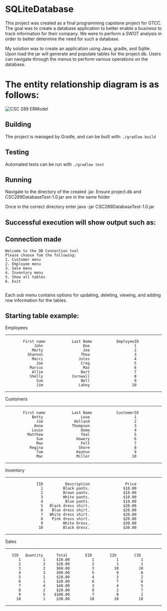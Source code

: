 # SQLiteDatabase
This project was created as a final programming capstone project for GTCC. The goal was to create a database application
to better enable a business to track information for their company. We were to perform a SWOT analysis in order to better
determine the need for such a database.

My solution was to create an application using Java, gradle, and Sqlite. Upon load the jar will
generate and populate tables for the project.db. Users can navigate through the menus to perform various operations on the database.


# The entity relationship diagram is as follows:
![CSC 289 ERModel](https://user-images.githubusercontent.com/66742430/161339704-dda09e08-772d-4eb5-9b69-ec8a0c5ec7d7.png)

## Building
The project is managed by Gradle, and can be built with:
`./gradlew build`

## Testing
Automated tests can be run with
```./gradlew test```

## Running

Navigate to the directory of the created .jar. Ensure project.db and CSC289DatabaseTest-1.0.jar are in the same folder

Once in the correct directory enter java -jar CSC289DatabaseTest-1.0.jar

Successful execution will show output such as:
--------------------------------------

Connection made
--------------------------------------
```````````````````````angular2html
Welcome to the DB Connection tool
Please choose fom the following:
1. Customer menu
2. Employee menu
3. Sale menu
4. Inventory menu
5. Show all tables
6. Exit


```````````````````````
Each sub menu contains options for updating, deleting, viewing, and adding row information for the tables.

## Starting table example:

Employees

-----------------------------------------------------------------------------------
  
            First name            Last Name           EmployeeID
                 John                  Doe                    1
                Marty                  Joe                    2
              Shannon                 Thea                    3
                Marci                Jules                    4
                  Joe                 Creg                    5
               Marcus                  Max                    6
                Allie                 Bart                    7
               Shelly             Cornwall                    8
                  Sue                 Bell                    9
                  Jim                Lahey                   10
        
-----------------------------------------------------------------------------------

Customers

-----------------------------------------------------------------------------------

            First name            Last Name           CustomerID
                Betty                 Loue                    1
                  Jim              Holland                    2
                 Anne             Thompson                    3
                Louie                 Domo                    4
              Matthew                 Teal                    5
                  Sue               Howery                    6
                  Max                 Felt                    7
               Regina                Shore                    8
                  Tom               Keaton                    9
                  Mac               Miller                   10

-----------------------------------------------------------------------------------

Inventory

-----------------------------------------------------------------------------------

                  IID          Description                Price
                    1         Black pants.               $10.00
                    2         Brown pants.               $10.00
                    3         White pants.               $10.00
                    4          Blue pants.               $10.00
                    5   Black dress shirt.               $20.00
                    6    Blue dress shirt.               $20.00
                    7   White dress shirt.               $20.00
                    8    Pink dress shirt.               $20.00
                    9         White Dress.               $30.00
                   10         Black dress.               $30.00

-----------------------------------------------------------------------------------

Sales

-----------------------------------------------------------------------------------

       SID   Quantity      Total        EID        IID        CID
          1          1     $10.00          1          1          1
          2          2     $20.00          2          1          1
          3          2     $60.00          3         10         10
          4          3     $90.00          5          9          8
          5          1     $10.00          4          3          2
          6          1     $20.00          6          7          6
          7          4     $40.00          3          4          5
          8          2     $20.00          8          2          7
          9          5    $100.00          7          8          2
         10          1     $30.00         10         10         10
-----------------------------------------------------------------------------------
